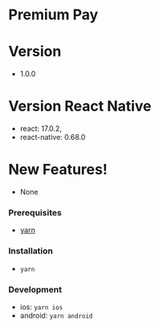 # Premium Pay

# Version

- 1.0.0

# Version React Native

- react: 17.0.2,
- react-native: 0.68.0

# New Features!

- None

### Prerequisites

- [yarn](https://yarnpkg.com/en/)

### Installation

- `yarn`

### Development

- ios: `yarn ios`
- android: `yarn android`
